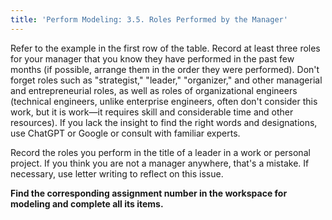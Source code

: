 ```yaml
---
title: 'Perform Modeling: 3.5. Roles Performed by the Manager'
---
```


Refer to the example in the first row of the table. Record at least three roles for your manager that you know they have performed in the past few months (if possible, arrange them in the order they were performed). Don't forget roles such as "strategist," "leader," "organizer," and other managerial and entrepreneurial roles, as well as roles of organizational engineers (technical engineers, unlike enterprise engineers, often don't consider this work, but it is work—it requires skill and considerable time and other resources). If you lack the insight to find the right words and designations, use ChatGPT or Google or consult with familiar experts.

Record the roles you perform in the title of a leader in a work or personal project. If you think you are not a manager anywhere, that's a mistake. If necessary, use letter writing to reflect on this issue.

**Find the corresponding assignment number in the workspace for modeling and complete all its items.**